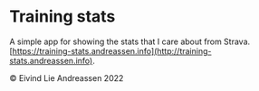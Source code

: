 # Training stats

A simple app for showing the stats that I care about from Strava. [https://training-stats.andreassen.info](http://training-stats.andreassen.info).

&copy; Eivind Lie Andreassen 2022
